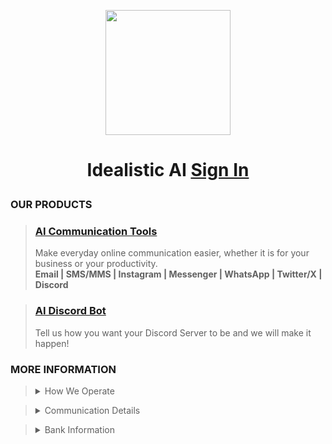 <p align="center"><img src='https://vagdedes.com/.images/idealistic/logoCircular.png' width='200' height='200'></p> 

# <p align="center">Idealistic AI [Sign In](https://www.idealistic.ai/account)</p>      

### OUR PRODUCTS
> ### [AI Communication Tools](https://www.idealistic.ai/github/reader/?path=.github/blob/main/products/ai_communication_tools.md)
> Make everyday online communication easier, whether it is for your business or your productivity.<br>
> **Email | SMS/MMS | Instagram | Messenger | WhatsApp | Twitter/X | Discord**

> ### [AI Discord Bot](https://www.idealistic.ai/github/reader/?path=.github/blob/main/products/ai_discord_bot.md)
> Tell us how you want your Discord Server to be and we will make it happen!
 
### MORE INFORMATION
> <details>
> <summary>How We Operate</summary>
>   
> [GitHub](https://www.idealistic.ai/github) is used to present our operations to the world. **(No GitHub Account Required)**
> 
> [Discord](https://www.idealistic.ai/discord) is used for communication and for managing your [Idealistic AI account](https://www.idealistic.ai/account). **(No Discord Account Required)**
> 
> [Patreon](https://www.idealistic.ai/patreon) is used for purchases. **(Patreon Account Required)**
> </details>

> <details>
> <summary>Communication Details</summary>
> 
> Email: contact@idealistic.ai
>  
> Discord: [https://www.idealistic.ai/discord](https://www.idealistic.ai/discord)
> </details> 

> <details>
> <summary>Bank Information</summary>
> 
> IBAN: GR42 0172 1530 0051 5310 4184 935
>  
> BIC/SWIFT: [PIRBGRAA](https://www.piraeusbank.gr)
> 
> Located: Athens, Europe
> </details>
